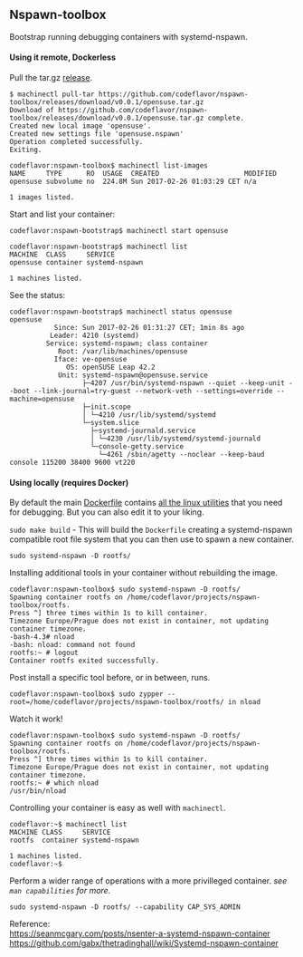 Nspawn-toolbox
---
Bootstrap running debugging containers with systemd-nspawn.  

#### Using it remote, Dockerless

Pull the tar.gz  [release](https://github.com/codeflavor/nspawn-toolbox/releases).

```
$ machinectl pull-tar https://github.com/codeflavor/nspawn-toolbox/releases/download/v0.0.1/opensuse.tar.gz
Download of https://github.com/codeflavor/nspawn-toolbox/releases/download/v0.0.1/opensuse.tar.gz complete.
Created new local image 'opensuse'.
Created new settings file 'opensuse.nspawn'
Operation completed successfully.
Exiting.

codeflavor:nspawn-toolbox$ machinectl list-images
NAME     TYPE      RO  USAGE  CREATED                     MODIFIED
opensuse subvolume no  224.8M Sun 2017-02-26 01:03:29 CET n/a     

1 images listed.
```
Start and list your container:
```
codeflavor:nspawn-bootstrap$ machinectl start opensuse

codeflavor:nspawn-bootstrap$ machinectl list
MACHINE  CLASS     SERVICE       
opensuse container systemd-nspawn

1 machines listed.
```
See the status:
```
codeflavor:nspawn-bootstrap$ machinectl status opensuse
opensuse
           Since: Sun 2017-02-26 01:31:27 CET; 1min 8s ago
          Leader: 4210 (systemd)
         Service: systemd-nspawn; class container
            Root: /var/lib/machines/opensuse
           Iface: ve-opensuse
              OS: openSUSE Leap 42.2
            Unit: systemd-nspawn@opensuse.service
                  ├─4207 /usr/bin/systemd-nspawn --quiet --keep-unit --boot --link-journal=try-guest --network-veth --settings=override --machine=opensuse
                  ├─init.scope
                  │ └─4210 /usr/lib/systemd/systemd
                  └─system.slice
                    ├─systemd-journald.service
                    │ └─4230 /usr/lib/systemd/systemd-journald
                    └─console-getty.service
                      └─4261 /sbin/agetty --noclear --keep-baud console 115200 38400 9600 vt220
```



#### Using locally (requires Docker)
By default the main [Dockerfile](Dockerfile) contains [all the linux utilities](TOOLBOX.md) that you need
for debugging. But you can also edit it to your liking.

`sudo make build` - This will build the `Dockerfile` creating a systemd-nspawn
compatible root file system that you can then use to spawn a new container.  

`sudo systemd-nspawn -D rootfs/`


Installing additional tools in your container without rebuilding the image.
```
codeflavor:nspawn-toolbox$ sudo systemd-nspawn -D rootfs/
Spawning container rootfs on /home/codeflavor/projects/nspawn-toolbox/rootfs.
Press ^] three times within 1s to kill container.
Timezone Europe/Prague does not exist in container, not updating container timezone.
-bash-4.3# nload
-bash: nload: command not found
rootfs:~ # logout
Container rootfs exited successfully.
```
Post install a specific tool before, or in between, runs.
```
codeflavor:nspawn-toolbox$ sudo zypper --root=/home/codeflavor/projects/nspawn-toolbox/rootfs/ in nload
```

Watch it work!

```
codeflavor:nspawn-toolbox$ sudo systemd-nspawn -D rootfs/
Spawning container rootfs on /home/codeflavor/projects/nspawn-toolbox/rootfs.
Press ^] three times within 1s to kill container.
Timezone Europe/Prague does not exist in container, not updating container timezone.
rootfs:~ # which nload
/usr/bin/nload
```

Controlling your container is easy as well with `machinectl`.

```
codeflavor:~$ machinectl list
MACHINE CLASS     SERVICE       
rootfs  container systemd-nspawn

1 machines listed.
codeflavor:~$
```

Perform a wider range of operations with a more privilleged container.
_see `man capabilities` for more._
```
sudo systemd-nspawn -D rootfs/ --capability CAP_SYS_ADMIN
```


Reference:  
https://seanmcgary.com/posts/nsenter-a-systemd-nspawn-container  
https://github.com/gabx/thetradinghall/wiki/Systemd-nspawn-container  
